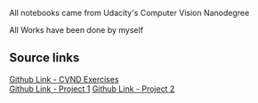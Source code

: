 All notebooks came from Udacity's Computer Vision Nanodegree

All Works have been done by myself
  
## Source links  
[Github Link - CVND Exercises](https://github.com/udacity/CVND_Exercises)  
[Github Link - Project 1](https://github.com/udacity/P1_Facial_Keypoints)
[Github Link - Project 2](https://github.com/udacity/CVND---Image-Captioning-Project)  
